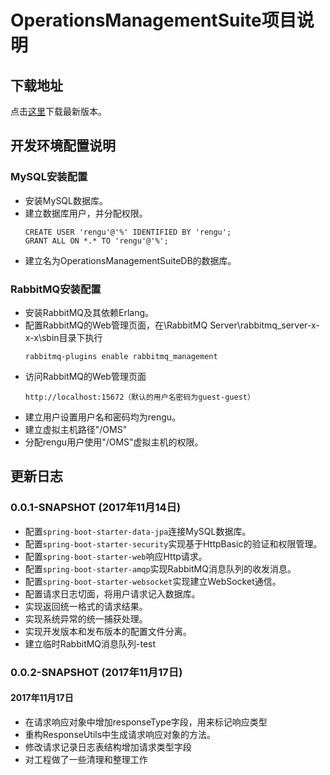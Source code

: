 # OperationsManagementSuite项目说明

## 下载地址

点击[这里](https://github.com/MagnyCopper/OperationsManagementSuite/releases/latest)下载最新版本。

## 开发环境配置说明

### MySQL安装配置

* 安装MySQL数据库。
* 建立数据库用户，并分配权限。
  ```
  CREATE USER 'rengu'@'%' IDENTIFIED BY 'rengu';
  GRANT ALL ON *.* TO 'rengu'@'%';
  ```
* 建立名为OperationsManagementSuiteDB的数据库。

### RabbitMQ安装配置

* 安装RabbitMQ及其依赖Erlang。
* 配置RabbitMQ的Web管理页面，在\RabbitMQ Server\rabbitmq_server-x-x-x\sbin目录下执行
  ```
  rabbitmq-plugins enable rabbitmq_management
  ```
* 访问RabbitMQ的Web管理页面
  ```
  http://localhost:15672（默认的用户名密码为guest-guest）
  ```
* 建立用户设置用户名和密码均为rengu。
* 建立虚拟主机路径"/OMS"
* 分配rengu用户使用"/OMS"虚拟主机的权限。

## 更新日志

### 0.0.1-SNAPSHOT (2017年11月14日)
    
* 配置```spring-boot-starter-data-jpa```连接MySQL数据库。
* 配置```spring-boot-starter-security```实现基于HttpBasic的验证和权限管理。
* 配置```spring-boot-starter-web```响应Http请求。
* 配置```spring-boot-starter-amqp```实现RabbitMQ消息队列的收发消息。
* 配置```spring-boot-starter-websocket```实现建立WebSocket通信。
* 配置请求日志切面，将用户请求记入数据库。
* 实现返回统一格式的请求结果。
* 实现系统异常的统一捕获处理。
* 实现开发版本和发布版本的配置文件分离。
* 建立临时RabbitMQ消息队列-test

### 0.0.2-SNAPSHOT (2017年11月17日)

#### 2017年11月17日
* 在请求响应对象中增加responseType字段，用来标记响应类型
* 重构ResponseUtils中生成请求响应对象的方法。
* 修改请求记录日志表结构增加请求类型字段
* 对工程做了一些清理和整理工作